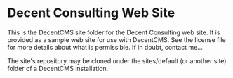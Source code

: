 Decent Consulting Web Site
==========================

This is the DecentCMS site folder for the Decent Consulting web site.
It is provided as a sample web site for use with DecentCMS.
See the license file for more details about what is permissible.
If in doubt, contact me...

The site's repository may be cloned under the sites/default (or another
site) folder of a DecentCMS installation.